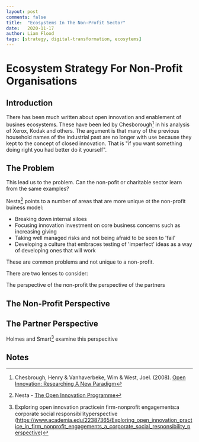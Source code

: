 ```yaml
---
layout: post
comments: false
title:  "Ecosystems In The Non-Profit Sector"
date:   2020-11-17
author: Liam Flood
tags: [strategy, digital-transformation, ecosytems]
---
```


# Ecosystem Strategy For Non-Profit Organisations

## Introduction

There has been much written about open innovation and enablement of busines ecosystems. These have been led by Chesborough[^f1] in his analysis of Xerox, Kodak and others. The argument is that many of the previous household names of the industrial past are no longer with use because they kept to the concept of closed innovation. That is "if you want something doing right you had better do it yourself". 



## The Problem

This lead us to the problem. Can the non-pofit or charitable sector learn from the same examples?

Nesta[^f2] points to a number of areas that are more unique ot the non-profit buiness model: 

* Breaking down internal siloes
* Focusing innovation investment on core business concerns such as increasing giving
* Taking well managed risks and not being afraid to be seen to 'fail'
* Developing a culture that embraces testing of 'imperfect' ideas as a way of developing ones that will work

These are common problems and not unique to a non-profit. 

There are two lenses to consider:

  The perspective of the non-profit
  the perspective of the partners

## The Non-Profit Perspective


## The Partner Perspective

Holmes and Smart[^f3] examine this perspecitive



## Notes 
[^f1]: Chesbrough, Henry & Vanhaverbeke, Wim & West, Joel. (2008). [Open Innovation: Researching A New Paradigm](https://www.researchgate.net/publication/232957368_Open_Innovation_Researching_A_New_Paradigm)
[^f2]: Nesta - [The Open Innovation Programme](https://www.nesta.org.uk/report/the-open-innovation-programme-blog-series/)
[^f3]:  Exploring open innovation practicein ﬁrm-nonproﬁt engagements:a corporate social responsibilityperspective (https://www.academia.edu/22387365/Exploring_open_innovation_practice_in_firm_nonprofit_engagements_a_corporate_social_responsibility_perspective)
